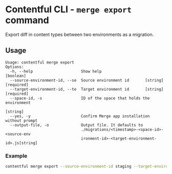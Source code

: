 # Contentful CLI - `merge export` command

Export diff in content types between two environments as a migration.

## Usage

```
Usage: contentful merge export
Options:
  -h, --help                     Show help                             [boolean]
  --source-environment-id, --se  Source environment id       [string] [required]
  --target-environment-id, --te  Target environment id       [string] [required]
  --space-id, -s                 ID of the space that holds the environment
                                                                        [string]
  --yes, -y                      Confirm Merge app installation without prompt
  --output-file, -o              Output file. It defaults to
                                 ./migrations/<timestamp>-<space-id>-<source-env
                                 ironment-id>-<target-environment-id>.js[string]
```

### Example

```sh
contentful merge export --source-environment-id staging --target-environment-id master
```
